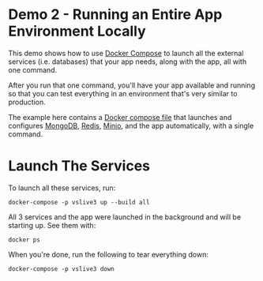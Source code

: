 # Demo 2 - Running an Entire App Environment Locally

This demo shows how to use [Docker Compose](https://docs.docker.com/compose/)
to launch all the external services (i.e. databases) that your app needs, 
along with the app, all with one command.

After you run that one command, you'll have your app available and running 
so that you can test everything in an environment that's very similar to 
production.

The example here contains a 
[Docker compose file](https://docs.docker.com/compose/compose-file/) that 
launches and configures [MongoDB](https://www.mongodb.com/), 
[Redis](https://redis.io/), [Minio](https://minio.io/), and the app
automatically, with a single command.

# Launch The Services

To launch all these services, run:

```console
docker-compose -p vslive3 up --build all
```

All 3 services and the app were launched in the background and will be 
starting up. See them with:

```console
docker ps
```

When you're done, run the following to tear everything down:

```console
docker-compose -p vslive3 down
```
